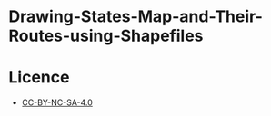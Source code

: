 # Drawing-States-Map-and-Their-Routes-using-Shapefiles
# Licence 
* [CC-BY-NC-SA-4.0](https://creativecommons.org/licenses/by-nc-sa/4.0/)  
